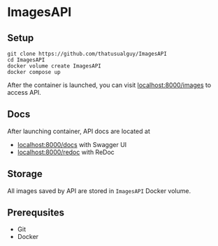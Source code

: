 # ImagesAPI

## Setup
```
git clone https://github.com/thatusualguy/ImagesAPI
cd ImagesAPI
docker volume create ImagesAPI
docker compose up
```
After the container is launched, you can visit [localhost:8000/images](http://localhost:8000/images) to access API.
## Docs
After launching container, API docs are located at
- [localhost:8000/docs](http://localhost:8000/docs) with Swagger UI
- [localhost:8000/redoc](http://localhost:8000/redoc) with ReDoc
## Storage
All images saved by API are stored in `ImagesAPI` Docker volume.
## Prerequsites
- Git
- Docker
